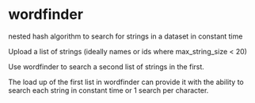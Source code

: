 # wordfinder
nested hash algorithm to search for strings in a dataset in constant time

Upload a list of strings (ideally names or ids where max_string_size < 20)

Use wordfinder to search a second list of strings in the first.

The load up of the first list in wordfinder can provide it with the ability to search each string in constant time or 1 search per character.
